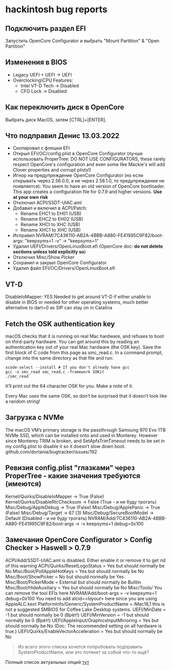 # hackintosh bug reports

## Подключить раздел EFI

Запустить OpenCore Configurator и выбрать "Mount Partition" & "Open Partition"

## Изменения в BIOS

- Legacy UEFI + UEFI -> UEFI
- Overclocking\CPU Features:
  - Intel VT-D Tech -> Disabled
  - CFG Lock -> Disabled

## Как переключить диск в OpenCore

Выбрать диск MacOS, затем [CTRL]+[ENTER].

## Что подправил Денис 13.03.2022

- Скопировал с флешки EFI
- Открыл EFI/OC/config.plist в OpenCore Configurator (лучше использовать ProperTree: DO NOT USE CONFIGURATORS, these rarely respect OpenCore's configuration and even some like Mackie's will add Clover properties and corrupt plists!)
- Игнор на предупреждение OpenCore Configurator (но если открывать через 2.56.0.0, а не через 2.58.1.0, то предупреждение не появляется): You seem to have an old version of OpenCore bootloader. This app creates a configuration file for 0.7.9 and higher versions. **Use at your own risk**
- Отключил ACPI/SSDT-UIAC.aml
- Добавил и включил в ACPI/Patch:
  - Rename EHC1 to EH01 (USB)
  - Rename EHC2 to EH02 (USB)
  - Rename XHCI to XHC (USB)
  - Rename XHC1 to XHC (USB)
- Исправил NVRAM/7C436110-AB2A-4BBB-A880-FE41995C9F82/boot-args: "keepsyms=1 -v" -> "keepsyms=1"
- Удалил UEFI/Drivers/OpenLinuxBoot.efi (OpenCore doc: **do not delete sections unless told explicitly so**)
- Отключил Misc/Show Picker
- Сохранил и закрыл OpenCore Configurator
- Удалил файл EFI/OC/Drivers/OpenLinuxBoot.efi

## VT-D

DisableIoMapper: YES
Needed to get around VT-D if either unable to disable in BIOS or needed for other operating systems, much better alternative to dart=0 as SIP can stay on in Catalina

## Fetch the OSK authentication key

macOS checks that it is running on real Mac hardware, and refuses to boot on third-party hardware. You can get around this by reading an authentication key out of your real Mac hardware (the OSK key). Save the first block of C code from this page as smc_read.c. In a command prompt, change into the same directory as that file and run:

```
xcode-select --install # If you don't already have gcc
gcc -o smc_read smc_read.c -framework IOKit
./smc_read
```

It’ll print out the 64 character OSK for you. Make a note of it.

Every Mac uses the same OSK, so don’t be surprised that it doesn’t look like a random string!

## Загрузка с NVMe

The macOS VM’s primary storage is the passthrough Samsung 970 Evo 1TB NVMe SSD, which can be installed onto and used in Monterey. However since Monterey TRIM is broken, and SetApfsTrimTimeout needs to be set in my config.plist to disable it so it doesn’t slow down boot. github.com/dortania/bugtracker/issues/192

## Ревизия config.plist "глазками" через ProperTree - какие значения требуются (имеются)

Kernel/Quirks/DisableIoMapper -> True (False)
Kernel/Quirks/DisableRtcChecksum -> False (True - и не буду трогать)
Misc/Debug/AppleDebug -> True (False)
Misc/Debug/ApplePanic -> True (False)
Misc/Debug/Target -> 67 (3)
Misc/Debug/SecureBootModel -> Default (Disabled - и не буду трогать)
NVRAM/Add/7C436110-AB2A-4BBB-A880-FE41995C9F82/boot-args -> -v keepsyms=1 debug=0x100

## Замечания OpenCore Configurator > Config Checker > Haswell > 0.7.9

ACPI/Add/SSDT-UIAC.aml is disabled. Either enable it or remove it to get rid of this warning
ACPI/Quirks/ResetLogoStatus = Yes but should normally be No
Misc/Boot/PollAppleHotKeys = Yes but should normally be No
Misc/Boot/ShowPicker = No but should normally be Yes
Misc/Boot/PickerMode = External but should normally be Builtin
Misc/Boot/HideAuxiliary = Yes but should normally be No
Misc/Tools/ You can remove the tool EFIs here
NVRAM/Add/boot-args = -v keepsyms=1 debug=0x100 You need to add alcid=<_layout_\> here since you are using AppleALC.kext
PlatformInfo/Generic/SystemProductName = iMac18,1 this is not a suggested SMBIOS for Coffee Lake Desktop systems.
UEFI/MinDate = -1 but should normally be 0 (Врёт!)
UEFI/MinVersion = -1 but should normally be 0 (Врёт!)
UEFI/AppleInput/GraphicsInputMirroring = Yes but should normally be No (Doc: The recommended setting on all hardware is true.)
UEFI/Quirks/EnableVectorAcceleration = Yes but should normally be No

> Из всего этого списка хочется попробовать подправить SystemProductName, или это потянет за собой что-то ещё?

Полный список актуальных опций [тут](https://dortania.github.io/docs/latest/Configuration.html)
